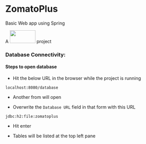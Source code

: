 # ZomatoPlus
Basic Web app using Spring

A <img src="http://www.thinkxfactor.com/img/xfactorlogo.png" height="40" width="80"> project

### Database Connectivity:

#### Steps to open database

- Hit the below URL in the browser while the project is running

```
localhost:8080/database
```

- Another from will open

- Overwrite the ``` Database URL ``` field in that form with this URL

```
jdbc:h2:file:zomatoplus
```

- Hit enter

- Tables will be listed at the top left pane

